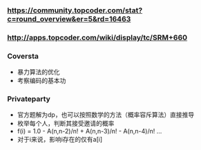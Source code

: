 ﻿### https://community.topcoder.com/stat?c=round_overview&er=5&rd=16463
### http://apps.topcoder.com/wiki/display/tc/SRM+660

### Coversta
* 暴力算法的优化
* 考察编码的基本功

### Privateparty
* 官方题解为dp，也可以按照数学的方法（概率容斥算法）直接推导
* 枚举每个人，判断其接受邀请的概率
* f(i) = 1.0 - A(n,n-2)/n! + A(n,n-3)/n! - A(n,n-4)/n! ...
* 对于i来说，影响i存在的仅有a[i]
